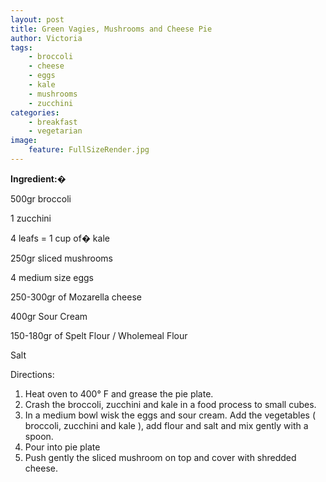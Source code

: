```yaml
---
layout: post
title: Green Vagies, Mushrooms and Cheese Pie
author: Victoria
tags:
    - broccoli
    - cheese
    - eggs
    - kale
    - mushrooms
    - zucchini
categories:
    - breakfast
    - vegetarian
image:
    feature: FullSizeRender.jpg
---
```

**Ingredient:�** 

500gr broccoli

1 zucchini

4 leafs = 1 cup of� kale

250gr sliced mushrooms

4 medium size eggs

250-300gr of Mozarella cheese

400gr Sour Cream

150-180gr of Spelt Flour / Wholemeal Flour

Salt

Directions: 

  1. Heat oven to 400° F and grease the pie plate.
  2. Crash the broccoli, zucchini and kale in a food process to small cubes.
  3. In a medium bowl wisk the eggs and sour cream. Add the vegetables ( broccoli, zucchini and kale ), add flour and salt and mix gently with a spoon.
  4. Pour into pie plate
  5. Push gently the sliced mushroom on top and cover with shredded cheese.

&nbsp;

&nbsp;